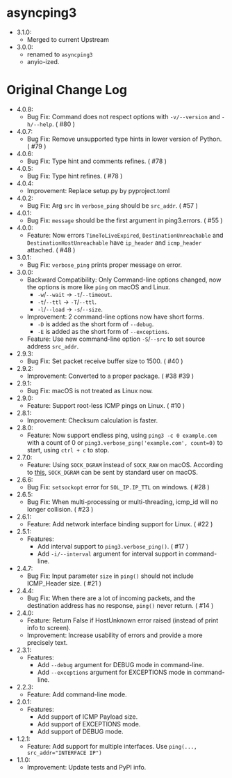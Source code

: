 # asyncping3
* 3.1.0:
    * Merged to current Upstream
* 3.0.0:
    * renamed to `asyncping3`
    * anyio-ized.

# Original Change Log
* 4.0.8:
    * Bug Fix: Command does not respect options with `-v/--version` and `-h/--help`. ( #80 )
* 4.0.7:
    * Bug Fix: Remove unsupported type hints in lower version of Python. ( #79 )
* 4.0.6:
    * Bug Fix: Type hint and comments refines. ( #78 )
* 4.0.5:
    * Bug Fix: Type hint refines. ( #78 )
* 4.0.4:
    * Improvement: Replace setup.py by pyproject.toml
* 4.0.2:
    * Bug Fix: Arg `src` in `verbose_ping` should be `src_addr`. ( #57 )
* 4.0.1:
    * Bug Fix: `message` should be the first argument in ping3.errors. ( #55 )
* 4.0.0:
    * Feature: Now errors `TimeToLiveExpired`, `DestinationUnreachable` and `DestinationHostUnreachable` have `ip_header` and `icmp_header` attached. ( #48 )
* 3.0.1:
    * Bug Fix: `verbose_ping` prints proper message on error.
* 3.0.0:
    * Backward Compatibility: Only Command-line options changed, now the options is more like `ping` on macOS and Linux.
        * `-w`/`--wait` -> `-t`/`--timeout`.
        * `-t`/`--ttl` -> `-T`/`--ttl`.
        * `-l`/`--load` -> `-s`/`--size`.
    * Improvement: 2 command-line options now have short forms.
        * `-D` is added as the short form of `--debug`.
        * `-E` is added as the short form of `--exceptions`.
    * Feature: Use new command-line option `-S`/`--src` to set source address `src_addr`.
* 2.9.3:
    * Bug Fix: Set packet receive buffer size to 1500. ( #40 )
* 2.9.2:
    * Improvement: Converted to a proper package. ( #38 #39 )
* 2.9.1:
    * Bug Fix: macOS is not treated as Linux now.
* 2.9.0:
    * Feature: Support root-less ICMP pings on Linux. ( #10 )
* 2.8.1:
    * Improvement: Checksum calculation is faster.
* 2.8.0:
    * Feature: Now support endless ping, using `ping3 -c 0 example.com` with a count of 0 or `ping3.verbose_ping('example.com', count=0)` to start, using `ctrl + c` to stop.
* 2.7.0:
    * Feature: Using `SOCK_DGRAM` instead of `SOCK_RAW` on macOS. According to [this](https://apple.stackexchange.com/questions/312857/how-does-macos-allow-standard-users-to-ping), `SOCK_DGRAM` can be sent by standard user on macOS.
* 2.6.6:
    * Bug Fix: `setsockopt` error for `SOL_IP.IP_TTL` on windows. ( #28 )
* 2.6.5:
    * Bug Fix: When multi-processing or multi-threading, icmp_id will no longer collision. ( #23 )
* 2.6.1:
    * Feature: Add network interface binding support for Linux. ( #22 )
* 2.5.1:
    * Features:
        * Add interval support to `ping3.verbose_ping()`. ( #17 )
        * Add `-i/--interval` argument for interval support in command-line.
* 2.4.7:
    * Bug Fix: Input parameter `size` in `ping()` should not include ICMP_Header size. ( #21 )
* 2.4.4:
    * Bug Fix: When there are a lot of incoming packets, and the destination address has no response, `ping()` never return. ( #14 )
* 2.4.0:
    * Feature: Return False if HostUnknown error raised (instead of print info to screen).
    * Improvement: Increase usability of errors and provide a more precisely text.
* 2.3.1:
    * Features:
        * Add `--debug` argument for DEBUG mode in command-line.
        * Add `--exceptions` argument for EXCEPTIONS mode in command-line.
* 2.2.3:
    * Feature: Add command-line mode.
* 2.0.1:
    * Features:
        * Add support of ICMP Payload size.
        * Add support of EXCEPTIONS mode.
        * Add support of DEBUG mode.
* 1.2.1:
    * Feature: Add support for multiple interfaces. Use `ping(..., src_addr="INTERFACE IP")`
* 1.1.0:
    * Improvement: Update tests and PyPI info.
